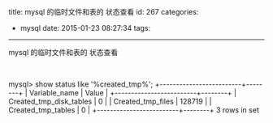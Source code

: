 title: mysql 的临时文件和表的 状态查看
id: 267
categories:
  - mysql
date: 2015-01-23 08:27:34
tags:
---

mysql 的临时文件和表的 状态查看

&nbsp;

mysql&gt; show status like '%created_tmp%';
+-------------------------+--------+
| Variable_name | Value |
+-------------------------+--------+
| Created_tmp_disk_tables | 0 |
| Created_tmp_files | 128719 |
| Created_tmp_tables | 0 |
+-------------------------+--------+
3 rows in set